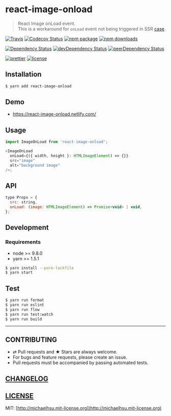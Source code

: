 # react-image-onload

> React Image onLoad event.  
> This is a workaround for `onLoad` event not being triggered in SSR [case](https://stackoverflow.com/questions/39777833/image-onload-event-in-isomorphic-universal-react-register-event-after-image-is).

[![Travis][build-badge]][build]
[![Codecov Status][codecov-badge]][codecov]
[![npm package][npm-badge]][npm]
[![npm downloads][npm-downloads]][npm]

[![Dependency Status][dependency-badge]][dependency]
[![devDependency Status][devdependency-badge]][devdependency]
[![peerDependency Status][peerdependency-badge]][peerdependency]

[![prettier][prettier-badge]][prettier]
[![license][license-badge]][license]

## Installation

```sh
$ yarn add react-image-onload
```

## Demo

* https://react-image-onload.netlify.com/

## Usage

```js
import ImageOnLoad from 'react-image-onload';

<ImageOnLoad
  onLoad={({ width, height }: HTMLImageElement) => {}}
  src="image"
  alt="background image"
/>;
```

## API

```js
type Props = {
  src: string,
  onLoad: (image: HTMLImageElement) => Promise<void> | void,
};
```

## Development

### Requirements

* node >= 9.8.0
* yarn >= 1.5.1

```sh
$ yarn install --pure-lockfile
$ yarn start
```

## Test

```sh
$ yarn run format
$ yarn run eslint
$ yarn run flow
$ yarn run test:watch
$ yarn run build
```

---

## CONTRIBUTING

* ⇄ Pull requests and ★ Stars are always welcome.
* For bugs and feature requests, please create an issue.
* Pull requests must be accompanied by passing automated tests.

## [CHANGELOG](CHANGELOG.md)

## [LICENSE](LICENSE)

MIT: [http://michaelhsu.mit-license.org](http://michaelhsu.mit-license.org)

[build-badge]: https://img.shields.io/travis/evenchange4/react-image-onload/master.svg?style=flat-square
[build]: https://travis-ci.org/evenchange4/react-image-onload
[npm-badge]: https://img.shields.io/npm/v/react-image-onload.svg?style=flat-square
[npm]: https://www.npmjs.org/package/react-image-onload
[codecov-badge]: https://img.shields.io/codecov/c/github/evenchange4/react-image-onload.svg?style=flat-square
[codecov]: https://codecov.io/github/evenchange4/react-image-onload?branch=master
[npm-downloads]: https://img.shields.io/npm/dt/react-image-onload.svg?style=flat-square
[license-badge]: https://img.shields.io/npm/l/react-image-onload.svg?style=flat-square
[license]: http://michaelhsu.mit-license.org/
[dependency-badge]: https://david-dm.org/evenchange4/react-image-onload.svg?style=flat-square
[dependency]: https://david-dm.org/evenchange4/react-image-onload
[devdependency-badge]: https://david-dm.org/evenchange4/react-image-onload/dev-status.svg?style=flat-square
[devdependency]: https://david-dm.org/evenchange4/react-image-onload#info=devDependencies
[peerdependency-badge]: https://david-dm.org/evenchange4/react-image-onload/peer-status.svg?style=flat-square
[peerdependency]: https://david-dm.org/evenchange4/react-image-onload#info=peerDependencies
[prettier-badge]: https://img.shields.io/badge/styled_with-prettier-ff69b4.svg?style=flat-square
[prettier]: https://github.com/prettier/prettier
